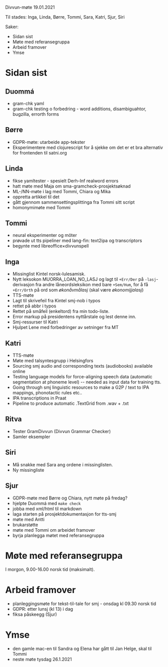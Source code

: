 Divvun-møte 19.01.2021

Til stades: Inga, Linda, Børre, Tommi, Sara, Katri, Sjur, Siri

Saker:
* Sidan sist
* Møte med referansegruppa
* Arbeid framover
* Ymse

#  Sidan sist

##  Duommá
* gram-chk yaml
* gram-chk testing o forbedring - word additions, disambiguahtor, bugzilla,
  errorth forms

##  Børre
* GDPR-møte: utarbeide app-tekster
* Eksperimentere med clojurescript for å sjekke om det er et bra alternativ for
  frontenden til satni.org

##  Linda
* fikse yamltester - spesielt Derh-Inf realword errors
* hatt møte med Maja om sma-gramcheck-prosjektsøknad
* ML-/NN-møte i lag med Tommi, Chiara og Mika
* oppretta artikkel til det
* gått gjennom sammensettingsplittinga fra Tommi sitt script
* homonymimøte med Tommi

##  Tommi
* neural eksperimenter og möter
* prøvade ut tts pipeliner med lang-fin: text2ipa og transcriptors
* begynte med libreoffice×divvunspell

##  Inga
* Missinglist Kintel norsk-lulesamisk.
* Nytt leksokon MUORRA_LOAN_NO_LASJ og lagt til `+Err/Der` på
  `-lasj`-derivasjon fra andre låneordsleksikon med bare `+Sem/Hum`, for å
  få `+Err/Orth` på ord som *økonåvmålasj* (skal være *økonomijjalasj*)
* TTS-møte
* Lagt til skrivefeil fra Kintel smj-nob i typos
* rettet på abbr i typos
* Rettet på småfeil (enkeltord) fra min todo-liste.
* Error markup på presidentens nyttårstale og lest denne inn.
* Smj-ressurser til Katri
* Hjulpet Lene med forbedringer av setninger fra MT

##  Katri
* TTS-møte
* Møte med talsyntesgrupp i Helsingfors
* Sourcing smj audio and corresponding texts (audiobooks) available online
* Testing language models for force-aligning speech data (automatic segmentation
  at phoneme level) -- needed as input data for training tts.
* Going through smj linguistic resources to make a G2P / text to IPA mappings,
  phonotactic rules etc..
* IPA transcriptions in Praat
* Pipeline to produce automatic .TextGrid from .wav + .txt

##  Ritva
* Tester GramDivvun (Divvun Grammar Checker)
* Samler eksempler

##  Siri
* Må snakke med Sara ang ordene i missinglisten.
* Ny missingliste

##  Sjur
* GDPR-møte med Børre og Chiara, nytt møte på fredag?
* hjelpte Duommá med `make check`
* jobba med xml/html til markdown
* laga starten på prosjektdokumentasjon for tts-smj
* møte med Antti
* brukarstøtte
* møte med Tommi om arbeidet framover
* byrja planlegga møtet med referansegruppa

#  Møte med referansegruppa

I morgon, 9.00-16.00 norsk tid (maksimalt).

#  Arbeid framover
* planleggingsmøte for tekst-til-tale for smj - onsdag kl 09.30 norsk tid
* GDPR: etter lunsj (kl 13) i dag
* fiksa påskeegg (Sjur)

#  Ymse
* den gamle mac-en til Sandra og Elena har gått til Jan Helge, skal til Tommi
* neste møte tysdag 26.1.2021
